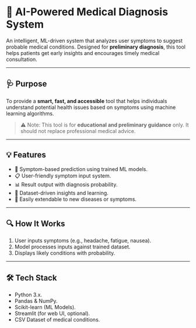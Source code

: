 # 🧠 AI-Powered Medical Diagnosis System

An intelligent, ML-driven system that analyzes user symptoms to suggest probable medical conditions. Designed for **preliminary diagnosis**, this tool helps patients get early insights and encourages timely medical consultation.

---

## 🩺 Purpose

To provide a **smart, fast, and accessible** tool that helps individuals understand potential health issues based on symptoms using machine learning algorithms.

> ⚠️ Note: This tool is for **educational and preliminary guidance** only. It should not replace professional medical advice.

---

## 💡 Features

- 🤖 Symptom-based prediction using trained ML models.
- 📋 User-friendly symptom input system.
- 📊 Result output with diagnosis probability.
- 🔬 Dataset-driven insights and learning.
- 🧠 Easily extendable to new diseases or symptoms.

---

## 🔍 How It Works

1. User inputs symptoms (e.g., headache, fatigue, nausea).
2. Model processes inputs against trained dataset.
3. Displays likely conditions with probability.

---

## 🛠️ Tech Stack

- Python 3.x.
- Pandas & NumPy.
- Scikit-learn (ML Models).
- Streamlit (for web UI, optional).
- CSV Dataset of medical conditions.
